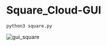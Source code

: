 # Square_Cloud-GUI

`python3 square.py`

![gui_square](https://github.com/Jetrom17/Square_Cloud-GUI/assets/72875404/d72f45bd-853a-4f62-873c-1e426aa54bfa)
